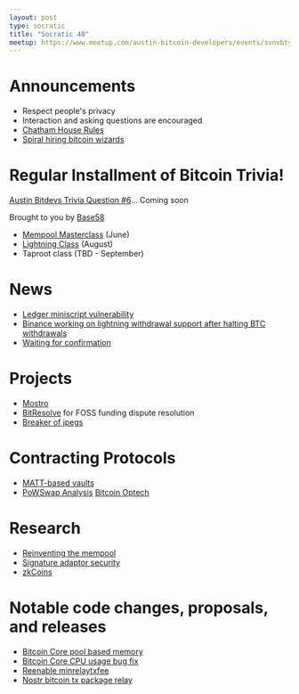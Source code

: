 ```yaml
---
layout: post
type: socratic
title: "Socratic 40"
meetup: https://www.meetup.com/austin-bitcoin-developers/events/svnvbtyfchbxb/
---
```


# Announcements

- Respect people's privacy
- Interaction and asking questions are encouraged
- [Chatham House Rules](https://www.chathamhouse.org/about-us/chatham-house-rule)
- [Spiral hiring bitcoin wizards](https://lists.linuxfoundation.org/pipermail/bitcoin-dev/2023-April/021589.html)


# Regular Installment of Bitcoin Trivia!
[Austin Bitdevs Trivia Question #6]()... Coming soon

Brought to you by [Base58](https://www.base58.school/)
- [Mempool Masterclass](https://base58.school/classes/mempool-masterclass) (June)
- [Lightning Class](https://base58.school/classes/lightning-bolts) (August)
- Taproot class (TBD - September)

# News

- [Ledger miniscript vulnerability](https://wizardsardine.com/blog/ledger-vulnerability-disclosure/)
- [Binance working on lightning withdrawal support after halting BTC withdrawals](https://twitter.com/binance/status/1655419624962527233?s=20)
- [Waiting for confirmation](https://bitcoinops.org/en/newsletters/2023/05/17/#waiting-for-confirmation-1-why-do-we-have-a-mempool)

# Projects

- [Mostro](https://github.com/MostroP2P/mostro)
- [BitResolve](https://github.com/BitResolve/Bounty-Adjudication-System) for FOSS funding dispute resolution
- [Breaker of jpegs](https://github.com/supertestnet/breaker-of-jpegs)

# Contracting Protocols

- [MATT-based vaults](https://lists.linuxfoundation.org/pipermail/bitcoin-dev/2023-April/021588.html)
- [PoWSwap Analysis](https://lists.linuxfoundation.org/pipermail/bitcoin-dev/2023-May/021605.html) [Bitcoin Optech](https://bitcoinops.org/en/newsletters/2023/05/10/#paper-about-powswap-protocol)

# Research

- [Reinventing the mempool](https://github.com/bitcoin/bitcoin/issues/27677)
- [Signature adaptor security](https://lists.linuxfoundation.org/pipermail/bitcoin-dev/2023-April/021594.html)
- [zkCoins](https://gist.github.com/RobinLinus/d036511015caea5a28514259a1bab119)


# Notable code changes, proposals, and releases
- [Bitcoin Core pool based memory](https://github.com/bitcoin/bitcoin/pull/25325)
- [Bitcoin Core CPU usage bug fix](https://github.com/bitcoin/bitcoin/issues/27623)
- [Reenable minrelaytxfee](https://github.com/bitcoin/bitcoin/pull/26933)
- [Nostr bitcoin tx package relay](https://twitter.com/joostjgr/status/1658487013237211155?s=12)

